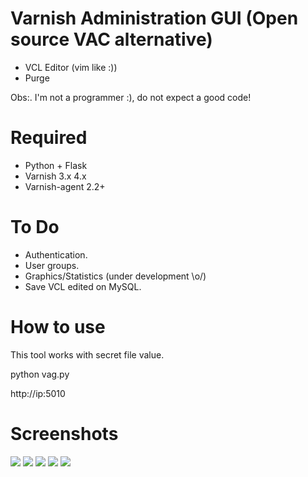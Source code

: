 Varnish Administration GUI 
(Open source VAC alternative)
=============================

* VCL Editor (vim like :))
* Purge

Obs:. I'm not a programmer :), do not expect a good code!

Required
========

* Python + Flask
* Varnish 3.x 4.x
* Varnish-agent 2.2+

To Do
=====

* Authentication.
* User groups.
* Graphics/Statistics (under development \o/)
* Save VCL edited on MySQL.

How to use
==========

This tool works with secret file value.

python vag.py

http://ip:5010

Screenshots
==========
![](http://s10.postimg.org/s56rmx6ux/Screen_Shot_2014_08_01_at_11_12_19_PM.png)
![](http://i62.tinypic.com/cryxj.png)
![](http://s30.postimg.org/fh0ryqh1d/Screen_Shot_2014_08_01_at_11_12_02_PM.png)
![](http://i60.tinypic.com/2n1f20z.png)
![](http://s17.postimg.org/ruhkjvq0f/editor.png)
